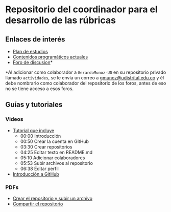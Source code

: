 # Repositorio del coordinador para el desarrollo de las rúbricas

## Enlaces de interés
* [Plan de estudios](http://ingelectronica.udistrital.edu.co:8080/documents/4239044/4282970/Pensum_ing_electronica+2015-3.pdf?version=1.0) 
* [Contenidos programáticos actuales](https://github.com/GerardoMunoz-UD/informacion_coordinacion/edit/main/syllabi_word_2023_0725)
* [Foro de discusion](https://github.com/GerardoMunoz-UD/coordinador/issues)*

*Al adicionar como colaborador a `GerardoMunoz-UD` en su repositorio privado llamado `actividades`, se le envía un correo a gmunoz@udistrital.edu.co y él debe nombrarlo como colaborador del repositorio de los foros, antes de eso no se tiene acceso a esos foros.

## Guías y tutoriales
### Videos
* [Tutorial que incluye](https://youtu.be/_UfQaa7KWZ8)
  * 00:00 Introducción
  * 00:50 Crear la cuenta en GitHub
  * 03:30 Crear repositorios 
  * 04:25 Editar texto en README.md
  * 05:10 Adicionar colaboradores
  * 05:53 Subir archivos al repositorio
  * 06:38 Editar perfil
* [Introducción a GitHub](https://youtu.be/w3jLJU7DT5E)

### PDFs
* [Crear el repositorio y subir un archivo](https://github.com/GerardoMunoz-UD/informacion_coordinacion/blob/main/crear_repo_subir_arch.pdf)
* [Compartir el repositorio](https://github.com/GerardoMunoz-UD/informacion_coordinacion/blob/main/compartir_repo.pdf)



